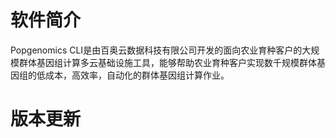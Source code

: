 # 软件简介
Popgenomics CLI是由百奥云数据科技有限公司开发的面向农业育种客户的大规模群体基因组计算多云基础设施工具，能够帮助农业育种客户实现数千规模群体基因组的低成本，高效率，自动化的群体基因组计算作业。
# 版本更新